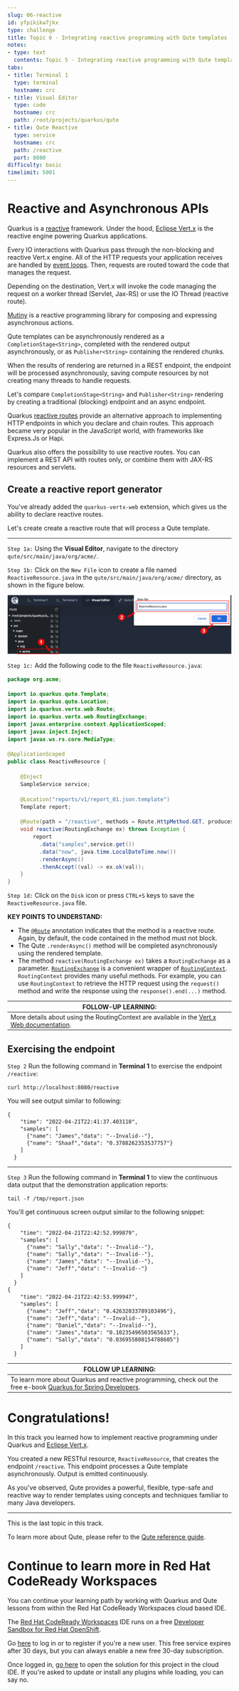 ```yaml
---
slug: 06-reactive
id: yfpikikw7jkx
type: challenge
title: Topic 6 - Integrating reactive programming with Qute templates
notes:
- type: text
  contents: Topic 5 - Integrating reactive programming with Qute template
tabs:
- title: Terminal 1
  type: terminal
  hostname: crc
- title: Visual Editor
  type: code
  hostname: crc
  path: /root/projects/quarkus/qute
- title: Qute Reactive
  type: service
  hostname: crc
  path: /reactive
  port: 8080
difficulty: basic
timelimit: 5001
---
```

# Reactive and Asynchronous APIs

Quarkus is a [reactive](https://developers.redhat.com/coderland/reactive/reactive-intro) framework. Under the hood, [Eclipse Vert.x](https://vertx.io) is the reactive engine powering Quarkus applications.

Every IO interactions with Quarkus pass through the non-blocking and reactive Vert.x engine. All of the HTTP requests your application receives are handled by [event loops](https://www.redhat.com/en/blog/troubleshooting-performance-vertx-applications-part-i-%E2%80%94-event-loop-model). Then, requests are routed toward the code that manages the request.

Depending on the destination, Vert.x will invoke the code managing the request on a worker thread (Servlet, Jax-RS) or use the IO Thread (reactive route).

[Mutiny](https://github.com/smallrye/smallrye-mutiny) is a reactive programming library for composing and expressing asynchronous actions.

Qute templates can be asynchronously rendered as a `CompletionStage<String>`, completed with the rendered output asynchronously, or as `Publisher<String>` containing the rendered chunks.

When the results of rendering are returned in a REST endpoint, the endpoint will be processed asynchronously, saving compute resources by not creating many threads to handle requests.

Let's compare `CompletionStage<String>` and `Publisher<String>` rendering by creating a traditional (blocking) endpoint and an async endpoint.

Quarkus [reactive routes](https://quarkus.io/guides/reactive-routes) provide an alternative approach to implementing HTTP endpoints in which you declare and chain routes. This approach became very popular in the JavaScript world, with frameworks like Express.Js or Hapi.

Quarkus also offers the possibility to use reactive routes. You can implement a REST API with routes only, or combine them with JAX-RS resources and servlets.

## Create a reactive report generator

You've already added the `quarkus-vertx-web` extension, which gives us the ability to declare reactive routes.

Let's create create a reactive route that will process a Qute template.

----

`Step 1a:` Using the **Visual Editor**, navigate to the directory `qute/src/main/java/org/acme/`.

`Step 1b:` Click on the `New File` icon to create a file named `ReactiveResource.java` in the `qute/src/main/java/org/acme/` directory, as shown in the figure below.

![Create Reactive Resource](../assets/create-reative-resource.png)

`Step 1c:` Add the following code to the file `ReactiveResource.java`:

```java
package org.acme;

import io.quarkus.qute.Template;
import io.quarkus.qute.Location;
import io.quarkus.vertx.web.Route;
import io.quarkus.vertx.web.RoutingExchange;
import javax.enterprise.context.ApplicationScoped;
import javax.inject.Inject;
import javax.ws.rs.core.MediaType;

@ApplicationScoped
public class ReactiveResource {

    @Inject
    SampleService service;

    @Location("reports/v1/report_01.json.template")
    Template report;

    @Route(path = "/reactive", methods = Route.HttpMethod.GET, produces = MediaType.APPLICATION_JSON)
    void reactive(RoutingExchange ex) throws Exception {
        report
          .data("samples",service.get())
          .data("now", java.time.LocalDateTime.now())
          .renderAsync()
          .thenAccept((val) -> ex.ok(val));
    }
}
```

`Step 1d:` Click on the `Disk` icon or press `CTRL+S` keys to save the `ReactiveResource.java` file.

**KEY POINTS TO UNDERSTAND:**

* The [`@Route`](https://quarkus.io/guides/reactive-routes) annotation indicates that the method is a reactive route. Again, by default, the code contained in the method must not block.
* The Qute `.renderAsync()` method will be completed asynchronously using the rendered template.
* The method `reactive(RoutingExchange ex)` takes a `RoutingExchange` as a parameter. [`RoutingExchange`](https://javadoc.io/doc/io.quarkus/quarkus-vertx-web/1.3.0.Final/io/quarkus/vertx/web/RoutingExchange.html) is a convenient wrapper of [`RoutingContext`](https://vertx.io/docs/apidocs/io/vertx/ext/web/RoutingContext.html). `RoutingContext` provides many useful methods. For example, you can use `RoutingContext` to retrieve the HTTP request using the `request()` method and write the response using the `response().end(...​)` method.

|FOLLOW-UP LEARNING:|
|----|
|More details about using the RoutingContext are available in the [Vert.x Web documentation](https://vertx.io/docs/vertx-web/java/).|

## Exercising the endpoint

`Step 2` Run the following command in **Terminal 1** to exercise the endpoint `/reactive`:

```
curl http://localhost:8080/reactive
```

You will see output similar to following:

```
{
    "time": "2022-04-21T22:41:37.403110",
    "samples": [
      {"name": "James","data": "--Invalid--"},
      {"name": "Shaaf","data": "0.3788262353537757"}
    ]
  }
```
----


`Step 3` Run the following command in **Terminal 1** to view the continuous data output that the demonstration application reports:

``` console
tail -f /tmp/report.json
```

You'll get continuous screen output similar to the following snippet:

```console
{
    "time": "2022-04-21T22:42:52.999879",
    "samples": [
      {"name": "Sally","data": "--Invalid--"},
      {"name": "Sally","data": "--Invalid--"},
      {"name": "James","data": "--Invalid--"},
      {"name": "Jeff","data": "--Invalid--"}
    ]
  }
{
    "time": "2022-04-21T22:42:53.999947",
    "samples": [
      {"name": "Jeff","data": "0.42632033789103496"},
      {"name": "Jeff","data": "--Invalid--"},
      {"name": "Daniel","data": "--Invalid--"},
      {"name": "James","data": "0.10235496503565633"},
      {"name": "Sally","data": "0.036955808154788605"}
    ]
  }
```

|FOLLOW UP LEARNING:|
|----|
|To learn more about Quarkus and reactive programming, check out the free e-book [Quarkus for Spring Developers](https://developers.redhat.com/e-books/quarkus-spring-developers).|


# Congratulations!

In this track you learned how to implement reactive programming under Quarkus and [Eclipse Vert.x](https://vertx.io).

You created a new RESTful resource, `ReactiveResource`, that creates the endpoint `/reactive`. This endpoint processes a Qute template asynchronously. Output is emitted continuously.

As you've observed, Qute provides a powerful, flexible, type-safe and reactive way to render templates using concepts and techniques familiar to many Java developers.

----

This is the last topic in this track.

To learn more about Qute, please refer to the [Qute reference guide](https://quarkus.io/guides/qute-reference).

# Continue to learn more in Red Hat CodeReady Workspaces

You can continue your learning path by working with Quarkus and Qute lessons from within the Red Hat CodeReady Workspaces cloud based IDE.

The [Red Hat CodeReady Workspaces](https://developers.redhat.com/products/codeready-workspaces/overview) IDE runs on a free [Developer Sandbox for Red Hat OpenShift](http://red.ht/dev-sandbox).

Go [here](https://workspaces.openshift.com) to log in or to register if you're a new user. This free service expires after 30 days, but you can always enable a new free 30-day subscription.

Once logged in, [go here](https://workspaces.openshift.com/f?url=https://raw.githubusercontent.com/openshift-katacoda/rhoar-getting-started/solution/quarkus/qute/devfile.yaml) to open the solution for this project in the cloud IDE. If you're asked to update or install any plugins while loading, you can say no.
